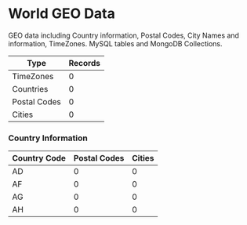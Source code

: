 World GEO Data
==============

GEO data including Country information, Postal Codes, City Names and information, TimeZones. MySQL tables and MongoDB Collections.


| Type        | Records  |
| ------------- | :-----|
| TimeZones      |  0 |
| Countries      |  0 |
| Postal Codes |  0 |
| Cities |  0 |

### Country Information

| Country Code       	| Postal Codes  | Cities  	|
| ------------- 		| :-----		| :-----	|
| AD      		|  0 		| 0 		|
| AF      		|  0 			| 0 		|
| AG 			|  0 			| 0		|
| AH 				|  0 			| 0		|

